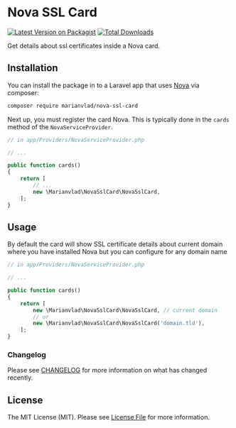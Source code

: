 # Nova SSL Card

[![Latest Version on Packagist](https://img.shields.io/packagist/v/marianvlad/nova-ssl-card.svg?style=flat-square)](https://packagist.org/packages/marianvlad/nova-ssl-card)
[![Total Downloads](https://img.shields.io/packagist/dt/marianvlad/nova-ssl-card.svg?style=flat-square)](https://packagist.org/packages/marianvlad/nova-ssl-card)

Get details about ssl certificates inside a Nova card.

## Installation

You can install the package in to a Laravel app that uses [Nova](https://nova.laravel.com) via composer:

```bash
composer require marianvlad/nova-ssl-card
```

Next up, you must register the card Nova. This is typically done in the `cards` method of the `NovaServiceProvider`.

```php
// in app/Providers/NovaServiceProvider.php

// ...

public function cards()
{
    return [
        // ...
        new \Marianvlad\NovaSslCard\NovaSslCard,
    ];
}
```
 
## Usage

By default the card will show SSL certificate details about current domain
where you have installed Nova but you can configure for any domain name

```php
// in app/Providers/NovaServiceProvider.php

// ...

public function cards()
{
    return [
        new \Marianvlad\NovaSslCard\NovaSslCard, // current domain
        // or
        new \Marianvlad\NovaSslCard\NovaSslCard('domain.tld'),
    ];
}
```

### Changelog

Please see [CHANGELOG](CHANGELOG.md) for more information on what has changed recently.

## License

The MIT License (MIT). Please see [License File](LICENSE.md) for more information.
